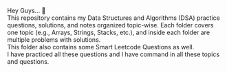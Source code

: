 Hey Guys... 👋
<br>
This repository contains my Data Structures and Algorithms (DSA) practice questions, solutions, and notes organized topic-wise. Each folder covers one topic (e.g., Arrays, Strings, Stacks, etc.), and inside each folder are multiple problems with solutions.
<br>
This folder also contains some Smart Leetcode Questions as well.<br>
I have practiced all these questions and I have command in all these topics and questions.
